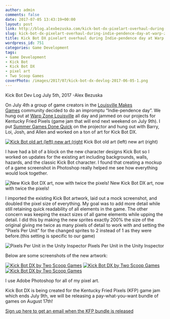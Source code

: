 ```yaml
---
author: admin
comments: false
date: 2017-07-05 13:43:19+00:00
layout: post
link: http://blog.alexbezuska.com/kick-bot-dx-pixelart-overhaul-during-indie-pendence-day-at-warp-zone-louisville/
slug: kick-bot-dx-pixelart-overhaul-during-indie-pendence-day-at-warp-zone-louisville
title: Kick Bot DX pixelart overhaul during Indie-pendence day at Warp Zone Louisville
wordpress_id: 751
categories: Game Development
tags:
- Game Development
- Kick Bot
- Kick Bot DX
- pixel art
- Two Scoop Games
coverPhoto: /images/2017/07/kick-bot-dx-devlog-2017-06-05-1.png
---
```


Kick Bot Dev Log July 5th, 2017
-Alex Bezuska

On July 4th a group of game creators in the [Louisville Makes Games](http://louisvillemakesgames.org/) community decided to do an impromptu “Indie-pendence day”. We hung out at [Warp Zone Louisville](http://louisvillemakesgames.org/warpzone/) all day and jammed on our projects for Kentucky Fried Pixels (game jam that will end next weekend on July 9th).
I put [Summer Games Done Quick](https://gamesdonequick.com/) on the projector and hung out with Barry, Loi, Josh, and Allen and worked on a ton of art for Kick Bot DX.

[![Kick Bot old art (left) new art (right](/images/2017/07/kickbot-dx-2017-07-04-150x150.png)](/images/2017/07/kickbot-dx-2017-07-04.png)
Kick Bot old art (left) new art (right)

I have had a bit of a block on the new character designs Kick Bot so I worked on updates for the existing art including backgrounds, walls, hazards, and the classic Kick Bot character. I found that creating a mockup of a game screenshot in Photoshop really helped me see how everything would look together.

![New Kick Bot DX art, now with twice the pixels!](/images/2017/07/kick-bot-dx-devlog-2017-06-05-1.png)
New Kick Bot DX art, now with twice the pixels!

I imported the existing Kick Bot artwork, laid out a mock screenshot, and doubled the pixel size of everything. My goal was to add more detail while still retaining quick readability of all elements in the game. The other concern was keeping the exact sizes of all game elements while upping the detail. I did this by making the new sprites exactly 200% the size of the original giving me twice as many pixels of detail to work with and setting the “Pixels Per Unit” for the changed sprites to 2 instead of 1 as they were before.(this setting is specific to our game)

![Pixels Per Unit in the Unity Inspector](/images/2017/07/kick-bot-devlog-pixels-per-unit.png)
Pixels Per Unit in the Unity Inspector


Below are some screenshots of the new artwork:

[![Kick Bot DX by Two Scoop Games](/images/2017/07/kick-bot-dx-2017-07-05_2-150x150.jpg)](/images/2017/07/kick-bot-dx-2017-07-05_2.jpg)
[![Kick Bot DX by Two Scoop Games](/images/2017/07/kick-bot-dx-2017-07-05_3-150x150.jpg)](/images/2017/07/kick-bot-dx-2017-07-05_3.jpg)
[![Kick Bot DX by Two Scoop Games](/images/2017/07/kick-bot-dx-2017-07-05_7-150x150.jpg)](/images/2017/07/kick-bot-dx-2017-07-05_7.jpg)

I use Adobe Photoshop for all of my pixel art.

Kick Bot DX is being created for the Kentucky Fried Pixels (KFP) game jam which ends July 9th, we will be releasing a pay-what-you-want bundle of games on August 17th!

[Sign up here to get an email when the KFP bundle is released](http://bit.ly/kfpmail)
